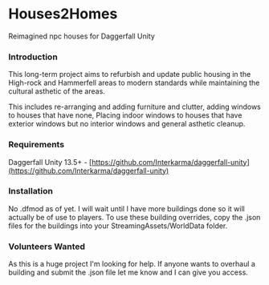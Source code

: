# Houses2Homes
Reimagined npc houses for Daggerfall Unity

### Introduction

This long-term project aims to refurbish and update public housing in the High-rock and Hammerfell areas to modern standards while maintaining the cultural asthetic of the areas.

This includes re-arranging and adding furniture and clutter, adding windows to houses that have none, Placing indoor windows to houses that have exterior windows but no interior windows and general asthetic cleanup.

### Requirements

Daggerfall Unity 13.5+ - [https://github.com/Interkarma/daggerfall-unity](https://github.com/Interkarma/daggerfall-unity)

### Installation

No .dfmod as of yet. I will wait until I have more buildings done so it will  actually be of use to players.
To use these building overrides, copy the .json files for the buildings into your StreamingAssets/WorldData folder.

### Volunteers Wanted

As this is a huge project I'm looking for help. If anyone wants to overhaul a building and submit the .json file let me know and I can give you access.
